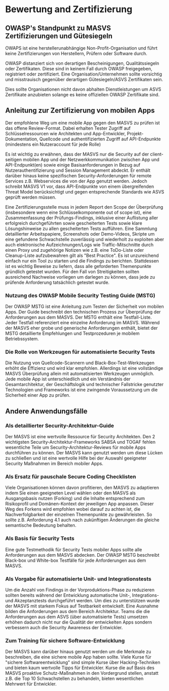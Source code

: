 # Bewertung and Zertifizierung

## OWASP's Standpunkt zu MASVS Zertifizierungen und Gütesiegeln

OWAPS ist eine herstellerunabhängige Non-Profit-Organisation und führt keine Zertifizierungen von Herstellern, Prüfern oder Software durch.

OWASP distanziert sich von derartigen Bescheinigungen, Qualitätssiegeln oder Zertifikaten. Diese sind in keinem Fall durch OWASP freigegeben, registriert oder zertifiziert. Eine Organisation/Unternehmen sollte vorsichtig und misstrauisch gegenüber derartigen Gütesiegeln/ASVS Zertifikaten sein.

Dies sollte Organisationen nicht davon abhalten Dienstleistungen um ASVS Zertifikate anzubieten solange es keine offiziellen OWASP Zertifikate sind.

## Anleitung zur Zertifizierung von mobilen Apps

Der empfohlene Weg um eine mobile App gegen den MASVS zu prüfen ist das offene Review-Format. Dabei erhalten Tester Zugriff auf Schlüsselressourcen wie Architekten und App-Entwickler, Projekt-Dokumentation, Quellcode und authentifizierten Zugriff auf API-Endpunkte (mindestens ein Nutzeraccount für jede Rolle) 

Es ist wichtig zu erwähnen, dass der MASVS nur die Security auf der client-seitigen mobilen App und der Netzwerkkommunikation zwischen App und API-Endpunkt(en) sowie einige Basisanforderungen in Bezug auf Nutzerauthentifizierung und Session Management abdeckt. Er enthält darüber hinaus keine spezifischen Security-Anforderungen für remote Services z.B. Webservices die von der App genutzt werden. Jedoch schreibt MASVS V1 vor, dass API-Endpunkte von einem übergreifenden Threat Model berücksichtigt und gegen entsprechende Standards wie ASVS geprüft werden müssen.

Eine Zertifizierungsstelle muss in jedem Report den Scope der Überprüfung (insbesondere wenn eine Schlüsselkomponente out of scope ist), eine Zusammenfassung der Prüfungs-Findings, inklusive einer Auflistung aller erfolgreich durchgeführten sowie gescheiterten Tests sowie klare Lösungshinweise zu allen gescheiterten Tests aufführen. Eine Sammlung detaillierter Arbeitspapiere, Screenshots oder Demo-Videos, Skripte um eine gefundene Schwachstelle zuverlässig und wiederholt zu exploiten aber auch elektronische Aufzeichnungen/Logs wie Traffic-Mitschnitte durch einen Proxy und zugehörige Notizen wie z.B. eine ToDo-Liste oder Cleanup-Liste aufzubewahren gilt als "Best Practice". Es ist unzureichend einfach nur ein Tool zu starten und die Findings zu berichten. Stattdessen ist es wichtig Beweise zu liefern, dass alle geforderten Themenpunkte gründlich getestet wurden. Für den Fall von Streitigkeiten sollten ausreichend Nachweise vorliegen um darlegen zu können, dass jede zu prüfende Anforderung tatsächlich getestet wurde.

### Nutzung des OWASP Mobile Security Testing Guide (MSTG)

Der OWASP MSTG ist eine Anleitung zum Testen der Sicherheit von mobilen Apps. Der Guide beschreibt den technischen Prozess zur Überprüfung der Anforderungen aus dem MASVS. Der MSTG enthält eine Testfall-Liste. Jeder Testfall referenziert eine einzelne Anforderung im MASVS. Während der MASVS eher grobe und generische Anforderungen enthält, bietet der MSTG detaillierte Empfehlungen und Testprozeduren je mobilem Betriebssystem.

### Die Rolle von Werkzeugen für automatisierte Security Tests 

Die Nutzung von Quellcode-Scannern und Black-Box-Test-Werkzeugen erhöht die Effizienz und wird klar empfohlen. Allerdings ist eine vollständige MASVS Überprüfung allein mit automatisierten Werkzeugen unmöglich. Jede mobile App ist unterschiedlich und ein Verständnis der Gesamtarchitektur, der Geschäftslogik und technischer Fallstricke genutzter Technologien und Frameworks ist eine zwingende Voraussetzung um die Sicherheit einer App zu prüfen.

## Andere Anwendungsfälle

### Als detaillierter Security-Architektur-Guide

Der MASVS ist eine wertvolle Ressource für Security Architekten. Den 2 wichtigsten Security-Architektur-Frameworks SABSA und TOGAF fehlen wesentliche Teile um Security-Architektur-Reviews für mobile Apps durchführen zu können. Der MASVS kann genutzt werden um diese Lücken zu schließen und ist eine wertvolle Hilfe bei der Auswahl geeigneter Security Maßnahmen im Bereich mobiler Apps.

### Als Ersatz für pauschale Secure Coding Checklisten

Viele Organisationen können davon profitieren, den MASVS zu adaptieren indem Sie einen geeigneten Level wählen oder den MASVS als Ausgangsbasis nutzen (Forking) und die Inhalte entsprechend zum Risikoprofil und Domänen-Kontext der jeweiligen App anpassen. Dieser Weg des Forkens wird empfohlen wobei darauf zu achten ist, die Nachverfolgbarkeit der einzelnen Themenpunkte zu gewährleisten. So sollte z.B. Anforderung 4.1 auch nach zukünftigen Änderungen die gleiche semantische Bedeutung behalten.

### Als Basis für Security Tests

Eine gute Testmethodik für Security Tests mobiler Apps sollte alle Anforderungen aus dem MASVS abdecken. Der OWASP MSTG beschreibt Black-box und White-box Testfälle für jede Anforderungen aus dem MASVS.

### Als Vorgabe für automatisierte Unit- und Integrationstests

Um die Anzahl von Findings in der Vorproduktions-Phase zu reduzieren sollten bereits während der Entwicklung automatische Unit-, Integrations- und Akzeptanztests durchgeführt werden. Um dies zu unterstützen wurde der MASVS mit starkem Fokus auf Testbarkeit entwickelt. Eine Ausnahme bilden die Anforderungen aus dem Bereich Architektur. Teams die die Anforderungen aus dem ASVS (über automatisierte Tests) umsetzen erhöhen dadurch nicht nur die Qualität der entwickelten Apps sondern verbessern auch die Security Awareness der Entwickler. 

### Zum Training für sichere Software-Entwicklung

Der MASVS kann darüber hinaus genutzt werden um die Merkmale zu beschreiben, die eine sichere mobile App haben sollte. Viele Kurse für "sichere Softwareentwicklung" sind simple Kurse über Hacking-Techniken und bieten kaum wertvolle Tipps für Entwickler. Kurse die auf Basis des MASVS proaktive Schutz-Maßnahmen in den Vordergrund stellen, anstatt z.B. die Top 10 Schwachstellen zu behandeln, bieten wesentlichen Mehrwert für Entwickler.
